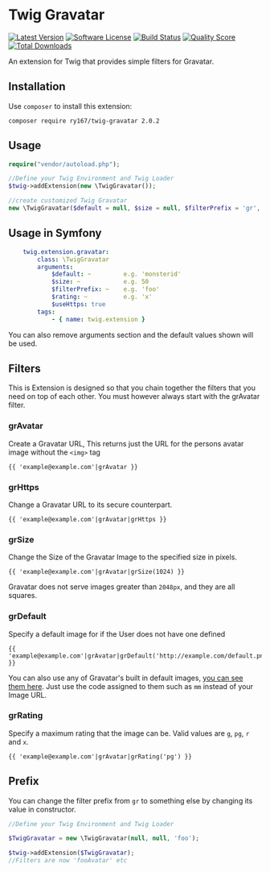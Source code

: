 # Twig Gravatar
[![Latest Version](https://img.shields.io/github/release/ry167/twig-gravatar.svg?style=flat-square)](https://github.com/ry167/twig-gravatar/releases)
[![Software License](https://img.shields.io/badge/license-MIT-brightgreen.svg?style=flat-square)](LICENSE.md)
[![Build Status](https://img.shields.io/travis/ry167/twig-gravatar/master.svg?style=flat-square)](https://travis-ci.org/ry167/twig-gravatar)
[![Quality Score](https://img.shields.io/scrutinizer/g/ry167/twig-gravatar.svg?style=flat-square)](https://scrutinizer-ci.com/g/ry167/twig-gravatar)
[![Total Downloads](https://img.shields.io/packagist/dt/ry167/twig-gravatar.svg?style=flat-square)](https://packagist.org/packages/ry167/twig-gravatar)

An extension for Twig that provides simple filters for Gravatar.

## Installation
Use `composer` to install this extension:
```Shell
composer require ry167/twig-gravatar 2.0.2
```

## Usage
```PHP
require("vendor/autoload.php");

//Define your Twig Environment and Twig Loader
$twig->addExtension(new \TwigGravatar());

//create customized Twig Gravatar
new \TwigGravatar($default = null, $size = null, $filterPrefix = 'gr', $rating = null, $useHttps = true);
```

## Usage in Symfony
```YAML
    twig.extension.gravatar:
        class: \TwigGravatar
        arguments:
            $default: ~         e.g. 'monsterid'
            $size: ~            e.g. 50
            $filterPrefix: ~    e.g. 'foo'
            $rating: ~          e.g. 'x'
            $useHttps: true
        tags:
            - { name: twig.extension }
```
You can also remove arguments section and the default values shown will be used.

## Filters
This is Extension is designed so that you chain together the filters that you need on top of each other. You must however always start with the grAvatar filter.

### grAvatar
Create a Gravatar URL, This returns just the URL for the persons avatar image without the `<img>` tag
```Twig
{{ 'example@example.com'|grAvatar }}
```

### grHttps
Change a Gravatar URL to its secure counterpart.
```Twig
{{ 'example@example.com'|grAvatar|grHttps }}
```

### grSize
Change the Size of the Gravatar Image to the specified size in pixels.
```Twig
{{ 'example@example.com'|grAvatar|grSize(1024) }}
```

Gravatar does not serve images greater than `2048px`, and they are all squares.

### grDefault
Specify a default image for if the User does not have one defined
```Twig
{{ 'example@example.com'|grAvatar|grDefault('http://example.com/default.png') }}
```

You can also use any of Gravatar's built in default images, [you can see them here](http://en.gravatar.com/site/implement/images/#default-image). Just use the code assigned to them such as `mm` instead of your Image URL.

### grRating
Specify a maximum rating that the image can be.
Valid values are `g`, `pg`, `r` and `x`.
```Twig
{{ 'example@example.com'|grAvatar|grRating('pg') }}
```

## Prefix
You can change the filter prefix from `gr` to something else by changing its value in constructor.
```PHP
//Define your Twig Environment and Twig Loader

$TwigGravatar = new \TwigGravatar(null, null, 'foo');

$twig->addExtension($TwigGravatar);
//Filters are now 'fooAvatar' etc
```
